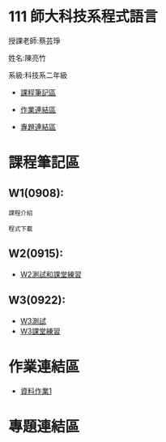 # 111 師大科技系程式語言

授課老師:蔡芸琤

姓名:陳亮竹

系級:科技系二年級

- [課程筆記區](https://github.com/awchu0323/PL#%E8%AA%B2%E7%A8%8B%E7%AD%86%E8%A8%98%E5%8D%80)

- [作業連結區](https://github.com/awchu0323/PL#%E4%BD%9C%E6%A5%AD%E9%80%A3%E7%B5%90%E5%8D%80)

- [專題連結區](https://github.com/awchu0323/PL#%E5%B0%88%E9%A1%8C%E9%80%A3%E7%B5%90%E5%8D%80)

# 課程筆記區

 ## W1(0908):
 
    課程介紹
 
    程式下載
 
 ## W2(0915):
 
 - [W2測試和課堂練習](https://github.com/awchu0323/PL/tree/main/0915W1)
 
 ## W3(0922):
 
 - [W3測試](https://github.com/awchu0323/PL/blob/main/0922W2/0922%E4%B8%8A%E8%AA%B2%E6%B8%AC%E8%A9%A6.ipynb)
 - [W3課堂練習](https://github.com/awchu0323/PL/tree/main/0922W2/0922%E8%AA%B2%E5%A0%82%E7%B7%B4%E7%BF%92)
 
# 作業連結區

 - [資料作業1](https://github.com/awchu0323/PL/blob/main/0922W2/0922%20%E4%BD%9C%E6%A5%AD.ipynb)

# 專題連結區
